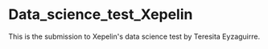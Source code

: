 # Data_science_test_Xepelin
This is the submission to Xepelin's data science test by Teresita Eyzaguirre.
